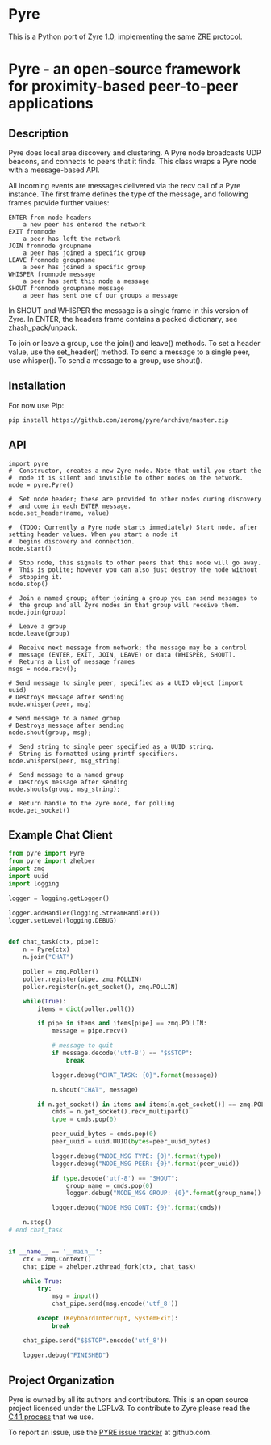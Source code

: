 Pyre
====

This is a Python port of [Zyre](zyre.org) 1.0, implementing the same [ZRE protocol](http://rfc.zeromq.org/spec:20).

# Pyre - an open-source framework for proximity-based peer-to-peer applications

## Description

Pyre does local area discovery and clustering. A Pyre node broadcasts
UDP beacons, and connects to peers that it finds. This class wraps a
Pyre node with a message-based API.

All incoming events are messages delivered via the recv call of a Pyre
instance. The first frame defines the type of the message, and following
frames provide further values:

    ENTER from node headers
        a new peer has entered the network
    EXIT fromnode
        a peer has left the network
    JOIN fromnode groupname
        a peer has joined a specific group
    LEAVE fromnode groupname
        a peer has joined a specific group
    WHISPER fromnode message
        a peer has sent this node a message
    SHOUT fromnode groupname message
        a peer has sent one of our groups a message

In SHOUT and WHISPER the message is a single frame in this version
of Zyre. In ENTER, the headers frame contains a packed dictionary,
see zhash_pack/unpack.

To join or leave a group, use the join() and leave() methods.
To set a header value, use the set_header() method. To send a message
to a single peer, use whisper(). To send a message to a group, use
shout().

## Installation

For now use Pip:

    pip install https://github.com/zeromq/pyre/archive/master.zip

## API

    import pyre
    #  Constructor, creates a new Zyre node. Note that until you start the
    #  node it is silent and invisible to other nodes on the network.
    node = pyre.Pyre()

    #  Set node header; these are provided to other nodes during discovery
    #  and come in each ENTER message.
    node.set_header(name, value)

    #  (TODO: Currently a Pyre node starts immediately) Start node, after setting header values. When you start a node it
    #  begins discovery and connection.
    node.start()

    #  Stop node, this signals to other peers that this node will go away.
    #  This is polite; however you can also just destroy the node without
    #  stopping it.
    node.stop()

    #  Join a named group; after joining a group you can send messages to
    #  the group and all Zyre nodes in that group will receive them.
    node.join(group)

    #  Leave a group
    node.leave(group)

    #  Receive next message from network; the message may be a control
    #  message (ENTER, EXIT, JOIN, LEAVE) or data (WHISPER, SHOUT).
    #  Returns a list of message frames
    msgs = node.recv();

    # Send message to single peer, specified as a UUID object (import uuid)
    # Destroys message after sending
    node.whisper(peer, msg)

    # Send message to a named group
    # Destroys message after sending
    node.shout(group, msg);

    #  Send string to single peer specified as a UUID string.
    #  String is formatted using printf specifiers.
    node.whispers(peer, msg_string)

    #  Send message to a named group
    #  Destroys message after sending
    node.shouts(group, msg_string);
        
    #  Return handle to the Zyre node, for polling
    node.get_socket()


## Example Chat Client

```python
from pyre import Pyre
from pyre import zhelper
import zmq
import uuid
import logging

logger = logging.getLogger()

logger.addHandler(logging.StreamHandler())
logger.setLevel(logging.DEBUG)


def chat_task(ctx, pipe):
    n = Pyre(ctx)
    n.join("CHAT")

    poller = zmq.Poller()
    poller.register(pipe, zmq.POLLIN)
    poller.register(n.get_socket(), zmq.POLLIN)

    while(True):
        items = dict(poller.poll())

        if pipe in items and items[pipe] == zmq.POLLIN:
            message = pipe.recv()

            # message to quit
            if message.decode('utf-8') == "$$STOP":
                break

            logger.debug("CHAT_TASK: {0}".format(message))

            n.shout("CHAT", message)

        if n.get_socket() in items and items[n.get_socket()] == zmq.POLLIN:
            cmds = n.get_socket().recv_multipart()
            type = cmds.pop(0)

            peer_uuid_bytes = cmds.pop(0)
            peer_uuid = uuid.UUID(bytes=peer_uuid_bytes)

            logger.debug("NODE_MSG TYPE: {0}".format(type))
            logger.debug("NODE_MSG PEER: {0}".format(peer_uuid))

            if type.decode('utf-8') == "SHOUT":
                group_name = cmds.pop(0)
                logger.debug("NODE_MSG GROUP: {0}".format(group_name))

            logger.debug("NODE_MSG CONT: {0}".format(cmds))

    n.stop()
# end chat_task


if __name__ == '__main__':
    ctx = zmq.Context()
    chat_pipe = zhelper.zthread_fork(ctx, chat_task)

    while True:
        try:
            msg = input()
            chat_pipe.send(msg.encode('utf_8'))

        except (KeyboardInterrupt, SystemExit):
            break

    chat_pipe.send("$$STOP".encode('utf_8'))

    logger.debug("FINISHED")
```

## Project Organization

Pyre is owned by all its authors and contributors. This is an open source
project licensed under the LGPLv3. To contribute to Zyre please read the
[C4.1 process](http://rfc.zeromq.org/spec:22) that we use.

To report an issue, use the [PYRE issue tracker](https://github.com/zeromq/pyre/issues) at github.com.
